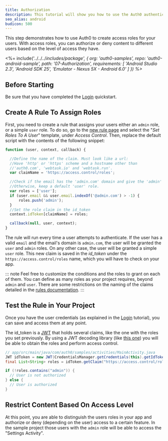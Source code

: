 ```yaml
---
title: Authorization
description: This tutorial will show you how to use the Auth0 authentication API in your Android project to create a custom login screen.
seo_alias: android
budicon: 500
---
```


This step demonstrates how to use Auth0 to create access roles for your users. With access roles, you can authorize or deny content to different users based on the level of access they have.

<%= include('../../../_includes/_package', {
  org: 'auth0-samples',
  repo: 'auth0-android-sample',
  path: '07-Authorization',
  requirements: [
    'Android Studio 2.3',
    'Android SDK 25',
    'Emulator - Nexus 5X - Android 6.0'
  ]
}) %>__

## Before Starting

Be sure that you have completed the [Login](/quickstart/native/android/00-login) quickstart.

## Create A Rule To Assign Roles

First, you need to create a rule that assigns your users either an `admin` role, or a simple `user` role. To do so, go to the [new rule page](${manage_url}/#/rules/new) and select the "*Set Roles To A User*" template, under *Access Control*. Then, replace the default script with the contents of the following snippet:

```js
function (user, context, callback) {

  //Define the name of the claim. Must look like a url:
  //Have 'http' or 'https' scheme and a hostname other than
  //'auth0.com', 'webtask.io' and 'webtask.run'.
  var claimName = 'https://access.control/roles';

  //Check if the email has the 'admin.com' domain and give the 'admin' role.
  //Otherwise, keep a default 'user' role.
  var roles = ['user'];
  if (user.email && user.email.indexOf('@admin.com') > -1) {
      roles.push('admin');
  }
  //Set the role claim in the id_token
  context.idToken[claimName] = roles;

  callback(null, user, context);
}
```

The rule will run every time a user attempts to authenticate. If the user has a valid `email` and the email's domain is `admin.com`, the user will be granted the `user` and `admin` roles. On any other case, the user will be granted a simple `user` role. This new claim is saved in the *id_token* under the `https://access.control/roles` name, which you will have to check on your app.

::: note
Feel free to customize the conditions and the roles to grant on each of them. You can define as many roles as your project requires, beyond `admin` and `user`. There are some restrictions on the naming of the claims detailed in the [rules documentation](/rules#hello-world).
:::


## Test the Rule in Your Project

Once you have the user credentials (as explained in the [Login](/quickstart/native/android/00-login) tutorial), you can save and access them at any point.

The id_token is a [JWT](/jwt) that holds several claims, like the one with the roles you set previously. By using a JWT decoding library (like [this one](https://github.com/auth0/JWTDecode.Android)) you will be able to obtain the roles and perform access control.

```java
// app/src/main/java/com/auth0/samples/activities/MainActivity.java
JWT idToken = new JWT(CredentialsManager.getCredentials(this).getIdToken());
final List<String> roles = idToken.getClaim("https://access.control/roles").asList(String.class);

if (!roles.contains("admin")) {
  // User is not authorized
} else {
  // User is authorized  
}
```

## Restrict Content Based On Access Level

At this point, you are able to distinguish the users roles in your app and authorize or deny (depending on the user) access to a certain feature. In the sample project those users with the `admin` role will be able to access the "Settings Activity".
